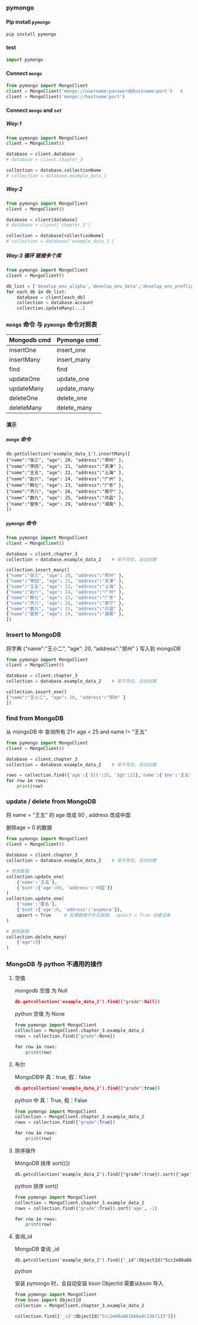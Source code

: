 ### pymongo



#### Pip install `pymongo`

```shell
pip install pymongo
```

#### test 

```python
import pymongo
```

#### Connect `mongo`

```python
from pymongo import MongoClient
client = MongoClient('mongo://username:password@hostname:port')   # 
client = MongoClient('mongo://hostname:port')
```

#### Connect `mongo` and `set`

##### Way:1

```python
from pymongo import MongoClient
client = MongoClient()

database = client.database
# database = client.chapter_3

collection = database.collectionName
# collection = database.example_data_1
```

##### Way:2

```python
from pymongo import MongoClient
client = MongoClient()

database = client[database]
# database = client['chapter_3']

collection = database[collectionName]
# collection = database['example_data_1']
```

##### Way:3 循环 链接多个库

```python
from pymongo import MongoClient
client = MongoClient()

db_list = ['develop_env_alipha','develop_env_beta','develop_env_preflight']
for each_db in db_list:
    database = client[each_db]
    collection = database.account
    collection.ipdateMany(...)
```

### `mongo` 命令 与 `pymongo` 命令对照表

| Mongodb cmd | Pymongo cmd |
| ----------- | ----------- |
| insertOne   | insert_one  |
| insertMany  | insert_many |
| find        | find        |
| updateOne   | update_one  |
| updateMany  | update_many |
| deleteOne   | delete_one  |
| deleteMany  | delete_many |

#### 演示

##### `mongo` 命令

```mongo
db.getCollection('example_data_1').insertMany([
{"name":"张三", "age": 20, "address":"郑州" },
{"name":"李四", "age": 21, "address":"天津" },
{"name":"王五", "age": 22, "address":"上海" },
{"name":"赵六", "age": 24, "address":"广州" },
{"name":"韩七", "age": 23, "address":"广东" },
{"name":"齐八", "age": 26, "address":"南宁" },
{"name":"数九", "age": 25, "address":"许昌" },
{"name":"冒失", "age": 29, "address":"湖南" },
])
```

##### `pymongo` 命令

```python
from pymongo import MongoClient
client = MongoClient()

database = client.chapter_3
collection = database.example_data_2    # 库不存在。自动创建

collection.insert_many([
{"name":"张三", "age": 20, "address":"郑州" },
{"name":"李四", "age": 21, "address":"天津" },
{"name":"王五", "age": 22, "address":"上海" },
{"name":"赵六", "age": 24, "address":"广州" },
{"name":"韩七", "age": 23, "address":"广东" },
{"name":"齐八", "age": 26, "address":"南宁" },
{"name":"数九", "age": 25, "address":"许昌" },
{"name":"冒失", "age": 29, "address":"湖南" },
])
```

### Insert to MongoDB

 将字典 {"name":"王小二", "age": 20, "address":"郑州" } 写入到 mongoDB

```python
from pymongo import MongoClient
client = MongoClient()

database = client.chapter_3
collection = database.example_data_2    # 库不存在。自动创建

collection.insert_one([
{"name":"王小二", "age": 20, "address":"郑州" }
])
```

### find from MongoDB

从 mongoDB 中 查询所有 21< age < 25 and name != "王五"

```python
from pymongo import MongoClient
client = MongoClient()

database = client.chapter_3
collection = database.example_data_2    # 库不存在。自动创建

rows = collection.find({'age':{'$lt':25, '$gt':21},'name':{'$ne':'王五'}})
for row in rows:
    print(row)
```

### update / delete from MongoDB

将 name = "王五" 的 age 改成 80 , address 改成中国

删除age = 0 的数据

```python
from pymongo import MongoClient
client = MongoClient()

database = client.chapter_3
collection = database.example_data_2    # 库不存在。自动创建

# 修改数据
collection.update_one(
    {'name':'王五'},
    {'$set':{'age':80, 'address':'中国'}}
)
collection.update_one(
    {'name':'匿名'},
    {'$set':{'age':0, 'address':'anymore'}},
    upsert = True     # 如果数据不存在报错， upsert = True 创建该条
)

# 删除数据
collection.delete_many(
    {"age":0}
)
```

### MongoDB 与 python 不通用的操作

1. 空值

   mongodb 空值 为 Null

   ```json
   db.getcollection('example_data_2').find({"grade":Null})
   ```

   python 空值 为 None

   ```python
   from pymongo import MongoClient
   collection = MongoClient.chapter_3.example_data_2
   rows = collection.find({"grade":None})
   
   for row in rows:
       print(row)
   ```

2. 布尔

   MongoDB中 真：true, 假：false

   ```json
   db.getcollection('example_data_2').find({"grade":true})
   ```

   python 中 真：True, 假：False

   ```python
   from pymongo import MongoClient
   collection = MongoClient.chapter_3.example_data_2
   rows = collection.find({"grade":True})
   
   for row in rows:
       print(row)
   ```

3. 排序操作

   MongoDB 排序 sort({})

   ```mongo
   db.getcollection('example_data_2').find({"grade":true}).sort({'age':-1})
   ```

   python 排序 sort()

   ```python
   from pymongo import MongoClient
   collection = MongoClient.chapter_3.example_data_2
   rows = collection.find({"grade":True}).sort('age', -1)
   
   for row in rows:
       print(row)
   ```

4. 查询_id

   MongoDB 查询 _id

   ```mongo
   db.getcollection('example_data_2').find({'_id':ObjectId("5cc2e08a861b6be6c1367133")})
   ```

   python 

   安装 pymongo 时，会自动安装 bson ObjectId 需要从bson 导入

   ```python
   from pymongo import MongoClient
   from bson import ObjectId
   collection = MongoClient.chapter_3.example_data_2
   
   collection.find({'_id':ObjectId("5cc2e08a861b6be6c1367133")})
   ```














































